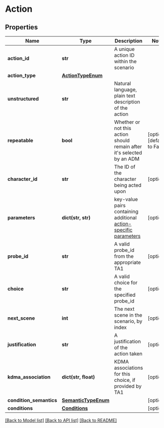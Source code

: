 # Action

## Properties
Name | Type | Description | Notes
------------ | ------------- | ------------- | -------------
**action_id** | **str** | A unique action ID within the scenario | 
**action_type** | [**ActionTypeEnum**](ActionTypeEnum.md) |  | 
**unstructured** | **str** | Natural language, plain text description of the action | 
**repeatable** | **bool** | Whether or not this action should remain after it&#x27;s selected by an ADM | [optional] [default to False]
**character_id** | **str** | The ID of the character being acted upon | [optional] 
**parameters** | **dict(str, str)** | key-value pairs containing additional [action-specific parameters](https://github.com/NextCenturyCorporation/itm-evaluation-client?tab&#x3D;readme-ov-file#available-actions) | [optional] 
**probe_id** | **str** | A valid probe_id from the appropriate TA1 | [optional] 
**choice** | **str** | A valid choice for the specified probe_id | [optional] 
**next_scene** | **int** | The next scene in the scenario, by index | [optional] 
**justification** | **str** | A justification of the action taken | [optional] 
**kdma_association** | **dict(str, float)** | KDMA associations for this choice, if provided by TA1 | [optional] 
**condition_semantics** | [**SemanticTypeEnum**](SemanticTypeEnum.md) |  | [optional] 
**conditions** | [**Conditions**](Conditions.md) |  | [optional] 

[[Back to Model list]](../README.md#documentation-for-models) [[Back to API list]](../README.md#documentation-for-api-endpoints) [[Back to README]](../README.md)

